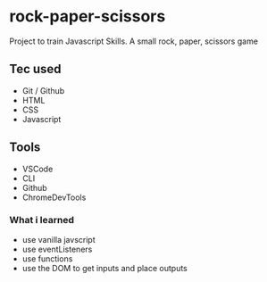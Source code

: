 # rock-paper-scissors
Project to train Javascript Skills. A small rock, paper, scissors game

## Tec used

- Git / Github
- HTML
- CSS
- Javascript

## Tools

- VSCode
-  CLI
-  Github
-  ChromeDevTools

### What i learned

- use vanilla javscript
- use eventListeners
- use functions
- use the DOM to get inputs and place outputs
